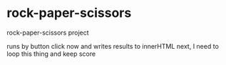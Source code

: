 # rock-paper-scissors
rock-paper-scissors project

runs by button click now and writes results to innerHTML
next, I need to loop this thing and keep score
